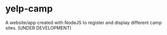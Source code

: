 # yelp-camp
A website/app created with NodeJS to register and display different camp sites. (UNDER DEVELOPMENT)
